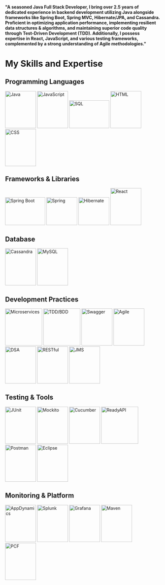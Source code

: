 <h4>
  "A seasoned Java Full Stack Developer, I bring over 2.5 years of dedicated experience in backend development utilizing Java alongside frameworks like Spring Boot, Spring MVC, Hibernate/JPA, and Cassandra. Proficient in optimizing application performance, implementing resilient data structures & algorithms, and maintaining superior code quality through Test-Driven Development (TDD). Additionally, I possess expertise in React, JavaScript, and various testing frameworks, complemented by a strong understanding of Agile methodologies."
</h4>

# My Skills and Expertise

## Programming Languages
<div>
  <img src="https://upload.wikimedia.org/wikipedia/en/3/30/Java_programming_language_logo.svg" alt="Java" width="100" height="120">
  <img src="https://upload.wikimedia.org/wikipedia/commons/6/6a/JavaScript-logo.png" alt="JavaScript" width="100" height="120">
  <img src="https://upload.wikimedia.org/wikipedia/commons/8/87/Sql_data_base_with_logo.png" alt="SQL" width="130" height="90">
  <img src="https://upload.wikimedia.org/wikipedia/commons/6/61/HTML5_logo_and_wordmark.svg" alt="HTML" width="100" height="120">
  <img src="https://upload.wikimedia.org/wikipedia/commons/d/d5/CSS3_logo_and_wordmark.svg" alt="CSS" width="100" height="120">
</div>


## Frameworks & Libraries
<div>
  <img src="https://miro.medium.com/v2/resize:fit:700/1*o5FmjKTPdJTbhGE2MIjo6w.png" alt="Spring Boot" width="130" height="90">
  <img src="https://upload.wikimedia.org/wikipedia/commons/4/44/Spring_Framework_Logo_2018.svg" alt="Spring" width="100" height="90">
  <img src="https://hibernate.org/images/hibernate-logo.svg" alt="Hibernate" width="100" height="90">
  <img src="https://upload.wikimedia.org/wikipedia/commons/a/a7/React-icon.svg" alt="React" width="100" height="120">
</div>


## Database
<div>
  <img src="https://upload.wikimedia.org/wikipedia/commons/5/5e/Cassandra_logo.svg" alt="Cassandra" width="100" height="120">
  <img src="https://upload.wikimedia.org/wikipedia/commons/0/0a/MySQL_textlogo.svg" alt="MySQL" width="100" height="120">
</div>

## Development Practices
  <div>
    <img src="https://tecadmin.net/wp-content/uploads/2023/09/microservices-300x198@2x.png" alt="Microservices"  width="120" height="120">
    <img src="https://marsner.com/wp-content/uploads/test-driven-development-TDD.png" alt="TDD/BDD"  width="120" height="120">
    <img src="" alt="Swagger"  width="100" height="120">
    <img src="" alt="Agile"  width="100" height="120">
    <img src="" alt="DSA"  width="100" height="120">
    <img src="https://example.com/restful-image.png" alt="RESTful"  width="100" height="120">
    <img src="https://example.com/jms-image.png" alt="JMS"  width="100" height="120">
  </div>

## Testing & Tools
<div>
  <img src="https://upload.wikimedia.org/wikipedia/commons/5/5c/JUnit_5_Banner.png" alt="JUnit" width="100" height="120">
  <img src="https://site.mockito.org/img/logo.png" alt="Mockito" width="100" height="120">
  <img src="https://cucumber.io/images/cucumber-logo.svg" alt="Cucumber" width="100" height="120">
  <img src="https://osbsoftware.com.br/upload/produto/ReadyAPI-produto.png" alt="ReadyAPI" width="120" height="120">
  <img src="https://www.vectorlogo.zone/logos/getpostman/getpostman-icon.svg" alt="Postman" width="100" height="120">
  <img src="https://upload.wikimedia.org/wikipedia/commons/d/d0/Eclipse-Luna-Logo.svg" alt="Eclipse" width="100" height="120">
</div>

## Monitoring & Platform
<div>
  <img src="https://pbs.twimg.com/profile_images/1039885334366468096/0oV-LF_4_400x400.jpg" alt="AppDynamics" width="100" height="120">
  <img src="https://upload.wikimedia.org/wikipedia/en/8/8c/Splunk_logo.svg" alt="Splunk" width="100" height="120">
  <img src="https://upload.wikimedia.org/wikipedia/commons/4/48/Grafana_logo.svg" alt="Grafana" width="100" height="120">
  <img src="https://upload.wikimedia.org/wikipedia/commons/5/52/Apache_Maven_logo.svg" alt="Maven" width="100" height="120">
  <img src="https://upload.wikimedia.org/wikipedia/commons/5/53/Pivotal_Cloud_Foundry.svg" alt="PCF" width="100" height="120">
  </div>
